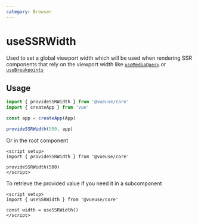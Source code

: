 ```yaml
---
category: Browser
---
```


# useSSRWidth

Used to set a global viewport width which will be used when rendering SSR components that rely on the viewport width like [`useMediaQuery`](../useMediaQuery/index.md) or [`useBreakpoints`](../useBreakpoints/index.md)

## Usage

```js
import { provideSSRWidth } from '@vueuse/core'
import { createApp } from 'vue'

const app = createApp(App)

provideSSRWidth(500, app)
```

Or in the root component

```vue
<script setup>
import { provideSSRWidth } from '@vueuse/core'

provideSSRWidth(500)
</script>
```

To retrieve the provided value if you need it in a subcomponent

```vue
<script setup>
import { useSSRWidth } from '@vueuse/core'

const width = useSSRWidth()
</script>
```
